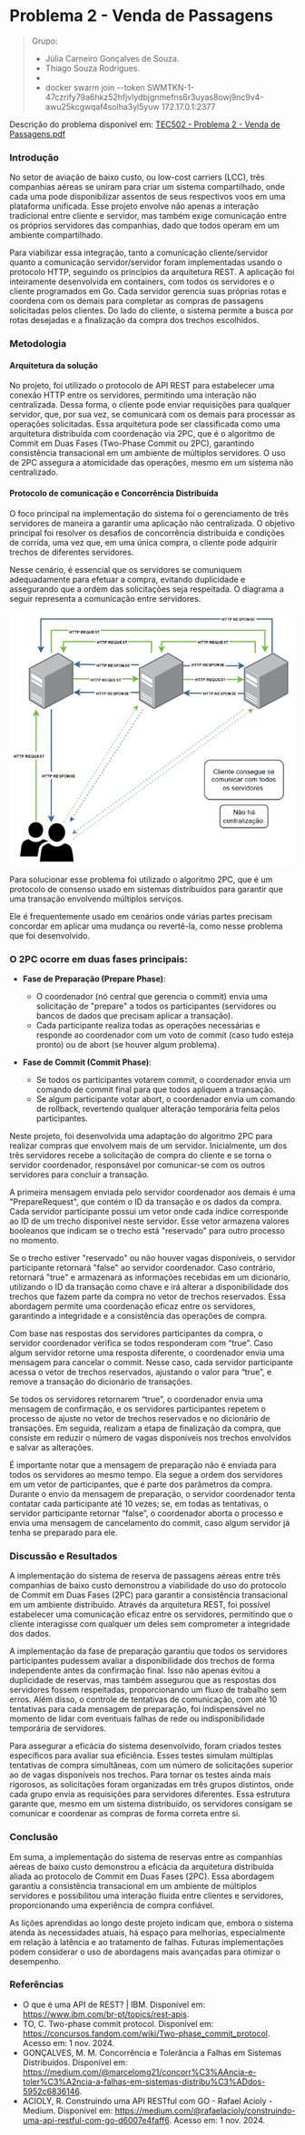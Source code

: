 # Problema 2 - Venda de Passagens  

> Grupo:
> - Júlia Carneiro Gonçalves de Souza.
> - Thiago Souza Rodrigues.
> -
> - docker swarm join --token SWMTKN-1-47czrify79a6hkz52hfjvlydbjgnmefns6r3uyas8owj9nc9v4-awu25kcgwqaf4solha3yl5yuw 172.17.0.1:2377

Descrição do problema disponível em: [TEC502 - Problema 2 - Venda de Passagens.pdf](https://github.com/julia-carneiro/MI-REDES-2/blob/main/TEC502%20-%20Problema%202%20-%20Venda%20Compartilhada%20de%20Passagens.pdf)

### Introdução
No setor de aviação de baixo custo, ou low-cost carriers (LCC), três companhias aéreas se uniram para criar um sistema compartilhado, onde cada uma pode disponibilizar assentos de seus respectivos voos em uma plataforma unificada. Esse projeto envolve não apenas a interação tradicional entre cliente e servidor, mas também exige comunicação entre os próprios servidores das companhias, dado que todos operam em um ambiente compartilhado.

Para viabilizar essa integração, tanto a comunicação cliente/servidor quanto a comunicação servidor/servidor foram implementadas usando o protocolo HTTP, seguindo os princípios da arquitetura REST. A aplicação foi inteiramente desenvolvida em containers, com todos os servidores e o cliente programados em Go. Cada servidor gerencia suas próprias rotas e coordena com os demais para completar as compras de passagens solicitadas pelos clientes. Do lado do cliente, o sistema permite a busca por rotas desejadas e a finalização da compra dos trechos escolhidos.

### Metodologia

#### Arquitetura da solução
No projeto, foi utilizado o protocolo de API REST para estabelecer uma conexão HTTP entre os servidores, permitindo uma interação não centralizada. Dessa forma, o cliente pode enviar requisições para qualquer servidor, que, por sua vez, se comunicará com os demais para processar as operações solicitadas. Essa arquitetura pode ser classificada como uma arquitetura distribuída com coordenação via 2PC, que é o algoritmo de Commit em Duas Fases (Two-Phase Commit ou 2PC), garantindo consistência transacional em um ambiente de múltiplos servidores. O uso de 2PC assegura a atomicidade das operações, mesmo em um sistema não centralizado.

#### Protocolo de comunicação e Concorrência Distribuída
O foco principal na implementação do sistema foi o gerenciamento de três servidores de maneira a garantir uma aplicação não centralizada. O objetivo principal foi resolver os desafios de concorrência distribuída e condições de corrida, uma vez que, em uma única compra, o cliente pode adquirir trechos de diferentes servidores.

Nesse cenário, é essencial que os servidores se comuniquem adequadamente para efetuar a compra, evitando duplicidade e assegurando que a ordem das solicitações seja respeitada. O diagrama a seguir representa a comunicação entre servidores.

<p align="center">
    <img src="img/diagrama.png" />
</p>

Para solucionar esse problema foi utilizado o algoritmo 2PC, que é um protocolo de consenso usado em sistemas distribuídos para garantir que uma transação envolvendo múltiplos serviços.

Ele é frequentemente usado em cenários onde várias partes precisam concordar em aplicar uma mudança ou revertê-la, como nesse problema que foi desenvolvido.

### O 2PC ocorre em duas fases principais:
- **Fase de Preparação (Prepare Phase)**:
  - O coordenador (nó central que gerencia o commit) envia uma solicitação de "prepare" a todos os participantes (servidores ou bancos de dados que precisam aplicar a transação).
  - Cada participante realiza todas as operações necessárias e responde ao coordenador com um voto de commit (caso tudo esteja pronto) ou de abort (se houver algum problema).

- **Fase de Commit (Commit Phase)**:
  - Se todos os participantes votarem commit, o coordenador envia um comando de commit final para que todos apliquem a transação.
  - Se algum participante votar abort, o coordenador envia um comando de rollback, revertendo qualquer alteração temporária feita pelos participantes.

Neste projeto, foi desenvolvida uma adaptação do algoritmo 2PC para realizar compras que envolvem mais de um servidor. Inicialmente, um dos três servidores recebe a solicitação de compra do cliente e se torna o servidor coordenador, responsável por comunicar-se com os outros servidores para concluir a transação.

A primeira mensagem enviada pelo servidor coordenador aos demais é uma "PrepareRequest", que contém o ID da transação e os dados da compra. Cada servidor participante possui um vetor onde cada índice corresponde ao ID de um trecho disponível neste servidor. Esse vetor armazena valores booleanos que indicam se o trecho está "reservado" para outro processo no momento.

Se o trecho estiver "reservado" ou não houver vagas disponíveis, o servidor participante retornará "false" ao servidor coordenador. Caso contrário, retornará "true" e armazenará as informações recebidas em um dicionário, utilizando o ID da transação como chave e irá alterar a disponibilidade dos trechos que fazem parte da compra no vetor de trechos reservados. Essa abordagem permite uma coordenação eficaz entre os servidores, garantindo a integridade e a consistência das operações de compra.

Com base nas respostas dos servidores participantes da compra, o servidor coordenador verifica se todos responderam com “true”. Caso algum servidor retorne uma resposta diferente, o coordenador envia uma mensagem para cancelar o commit. Nesse caso, cada servidor participante acessa o vetor de trechos reservados, ajustando o valor para “true”, e remove a transação do dicionário de transações.

Se todos os servidores retornarem “true”, o coordenador envia uma mensagem de confirmação, e os servidores participantes repetem o processo de ajuste no vetor de trechos reservados e no dicionário de transações. Em seguida, realizam a etapa de finalização da compra, que consiste em reduzir o número de vagas disponíveis nos trechos envolvidos e salvar as alterações.

É importante notar que a mensagem de preparação não é enviada para todos os servidores ao mesmo tempo. Ela segue a ordem dos servidores em um vetor de participantes, que é parte dos parâmetros da compra. Durante o envio da mensagem de preparação, o servidor coordenador tenta contatar cada participante até 10 vezes; se, em todas as tentativas, o servidor participante retornar “false”, o coordenador aborta o processo e envia uma mensagem de cancelamento do commit, caso algum servidor já tenha se preparado para ele.

### Discussão e Resultados
A implementação do sistema de reserva de passagens aéreas entre três companhias de baixo custo demonstrou a viabilidade do uso do protocolo de Commit em Duas Fases (2PC) para garantir a consistência transacional em um ambiente distribuído. Através da arquitetura REST, foi possível estabelecer uma comunicação eficaz entre os servidores, permitindo que o cliente interagisse com qualquer um deles sem comprometer a integridade dos dados.

A implementação da fase de preparação garantiu que todos os servidores participantes pudessem avaliar a disponibilidade dos trechos de forma independente antes da confirmação final. Isso não apenas evitou a duplicidade de reservas, mas também assegurou que as respostas dos servidores fossem respeitadas, proporcionando um fluxo de trabalho sem erros. Além disso, o controle de tentativas de comunicação, com até 10 tentativas para cada mensagem de preparação, foi indispensável no momento de lidar com eventuais falhas de rede ou indisponibilidade temporária de servidores.

Para assegurar a eficácia do sistema desenvolvido, foram criados testes específicos para avaliar sua eficiência. Esses testes simulam múltiplas tentativas de compra simultâneas, com um número de solicitações superior ao de vagas disponíveis nos trechos. Para tornar os testes ainda mais rigorosos, as solicitações foram organizadas em três grupos distintos, onde cada grupo envia as requisições para servidores diferentes. Essa estrutura garante que, mesmo em um sistema distribuído, os servidores consigam se comunicar e coordenar as compras de forma correta entre si.

### Conclusão
Em suma, a implementação do sistema de reservas entre as companhias aéreas de baixo custo demonstrou a eficácia da arquitetura distribuída aliada ao protocolo de Commit em Duas Fases (2PC). Essa abordagem garantiu a consistência transacional em um ambiente de múltiplos servidores e possibilitou uma interação fluida entre clientes e servidores, proporcionando uma experiência de compra confiável.

As lições aprendidas ao longo deste projeto indicam que, embora o sistema atenda às necessidades atuais, há espaço para melhorias, especialmente em relação à latência e ao tratamento de falhas. Futuras implementações podem considerar o uso de abordagens mais avançadas para otimizar o desempenho.

### Referências
- O que é uma API de REST? | IBM. Disponível em: <https://www.ibm.com/br-pt/topics/rest-apis>.
- TO, C. Two-phase commit protocol. Disponível em: <https://concursos.fandom.com/wiki/Two-phase_commit_protocol>. Acesso em: 1 nov. 2024.
- GONÇALVES, M. M. Concorrência e Tolerância a Falhas em Sistemas Distribuídos. Disponível em: <https://medium.com/@marcelomg21/concorr%C3%AAncia-e-toler%C3%A2ncia-a-falhas-em-sistemas-distribu%C3%ADdos-5952c6836146>.
- ACIOLY, R. Construindo uma API RESTful com GO - Rafael Acioly - Medium. Disponível em: <https://medium.com/@rafaelacioly/construindo-uma-api-restful-com-go-d6007e4faff6>. Acesso em: 1 nov. 2024.
